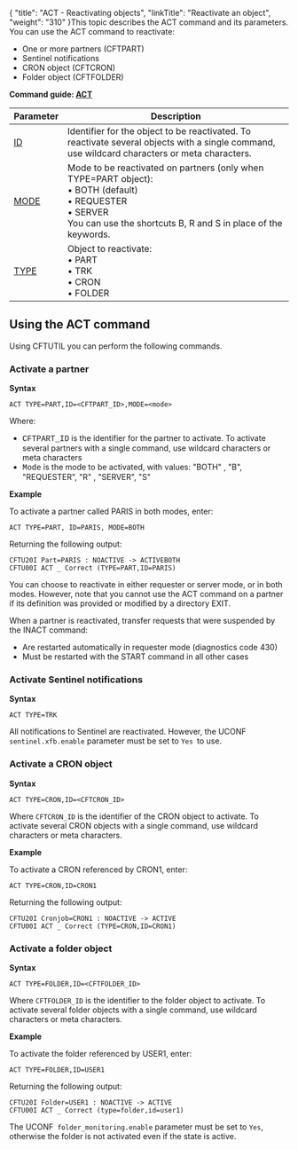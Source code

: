 {
    "title": "ACT  - Reactivating objects",
    "linkTitle": "Reactivate an object",
    "weight": "310"
}This topic describes the ACT command and its parameters. You can use
the ACT command to reactivate:

- One or more partners (CFTPART)
- Sentinel notifications
- CRON object (CFTCRON)
- Folder object (CFTFOLDER)

****Command guide: [ACT](../../../../c_intro_userinterfaces/command_summary#ACT)****


| Parameter | Description |
| --- | --- |
| <a href="../../../../c_intro_userinterfaces/command_summary/parameter_intro/id">ID</a>  | Identifier for the object to be reactivated. To reactivate several objects with a single command, use wildcard characters or meta characters. |
| <a href="../../../../c_intro_userinterfaces/command_summary/parameter_intro/mode">MODE</a> | Mode to be reactivated on partners (only when TYPE=PART object):<br/> • BOTH (default)<br/> • REQUESTER<br/> • SERVER<br/> You can use the shortcuts B, R and S in place of the keywords. |
| <a href="../../../../c_intro_userinterfaces/command_summary/parameter_intro/type">TYPE</a>  | Object to reactivate:<br/> • PART<br/> • TRK<br/> • CRON<br/> • FOLDER |


## Using the ACT command

Using CFTUTIL you can perform the following commands.

### Activate a partner

****Syntax****

```
ACT TYPE=PART,ID=<CFTPART_ID>,MODE=<mode>
```

Where:

- <span style="font-family: 'Courier New';">CFTPART\_ID</span> is the identifier for the partner to activate. To activate several partners with a single command, use wildcard characters or meta characters
- <span style="font-family: 'Courier New';">Mode</span> is the mode to be activated, with values: "BOTH" , "B", "REQUESTER", "R" , "SERVER", "S"

****Example****

To activate a partner called PARIS in both modes, enter:

```
ACT TYPE=PART, ID=PARIS, MODE=BOTH
```

Returning the following output:

```
CFTU20I Part=PARIS : NOACTIVE -> ACTIVEBOTH
CFTU00I ACT _ Correct (TYPE=PART,ID=PARIS)
```

You can choose to reactivate in either requester or server mode, or
in both modes. However, note that you cannot use the ACT command on a partner if its definition was
provided or modified by a directory EXIT.

When a partner is reactivated, transfer requests that were suspended
by the INACT command:

- Are restarted automatically
    in requester mode (diagnostics code 430)
- Must be restarted
    with the START command in all other cases

### Activate Sentinel notifications

****Syntax****

```
ACT TYPE=TRK
```

All notifications to Sentinel are reactivated. However, the UCONF` sentinel.xfb.enable` parameter must be set to `Yes `to use.

### Activate a CRON object

****Syntax****

```
ACT TYPE=CRON,ID=<CFTCRON_ID>
```

Where `CFTCRON_ID` is the identifier of the CRON object to activate. To activate several CRON objects with a single command, use wildcard characters or meta characters.

****Example****

To activate a CRON referenced by CRON1, enter:

```
ACT TYPE=CRON,ID=CRON1
```

Returning the following output:

```
CFTU20I Cronjob=CRON1 : NOACTIVE -> ACTIVE
CFTU00I ACT _ Correct (TYPE=CRON,ID=CRON1)
```

### Activate a folder object

****Syntax****

```
ACT TYPE=FOLDER,ID=<CFTFOLDER_ID>
```

Where `CFTFOLDER_ID` is the identifier to the folder object to activate. To activate several folder objects with a single command, use wildcard characters or meta characters.

****Example****

To activate the folder referenced by USER1, enter:

```
ACT TYPE=FOLDER,ID=USER1
```

Returning the following output:

```
CFTU20I Folder=USER1 : NOACTIVE -> ACTIVE
CFTU00I ACT _ Correct (type=folder,id=user1)
```

The UCONF` folder_monitoring.enable` parameter must be set to `Yes`, otherwise the folder is not activated even if the state is active.

